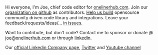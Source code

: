 Hi everyone, I'm Joe, chief code editor for [onelinerhub.com](https://onelinerhub.com/). Join our [organization on github](https://github.com/Onelinerhub) as contributors. [Help us build](https://github.com/Onelinerhub/onelinerhub/blob/main/how-to-contribute.md#how-to-contribute-to-onelinerhub) opensource community driven code library and integrations. Leave your feedback/requests/ideas/... [in issues](https://github.com/Onelinerhub/onelinerhub/issues).

Want to contribute, but don't code? Contact me to sponsor or donate @ joe@onelinerhub.com or through [linkedin](https://www.linkedin.com/in/joe-onelinerhub/).

Our [official Linkedin Company page](https://www.linkedin.com/company/onelinerhub/), [Twitter](https://twitter.com/JosephMarkberg) and [Youtube channel](https://www.youtube.com/channel/UCRtux0BT0CBgEwY3CXAkE0w)
